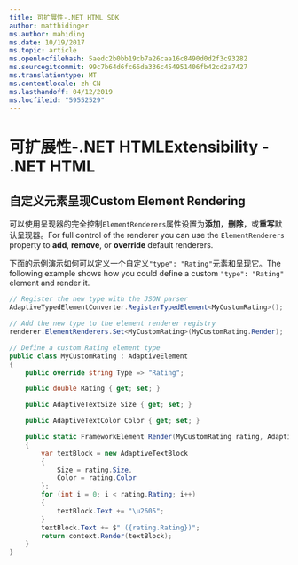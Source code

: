 ```yaml
---
title: 可扩展性-.NET HTML SDK
author: matthidinger
ms.author: mahiding
ms.date: 10/19/2017
ms.topic: article
ms.openlocfilehash: 5aedc2b0bb19cb7a26caa16c8490d0d2f3c93282
ms.sourcegitcommit: 99c7b64d6fc66da336c454951406fb42cd2a7427
ms.translationtype: MT
ms.contentlocale: zh-CN
ms.lasthandoff: 04/12/2019
ms.locfileid: "59552529"
---
```

# <a name="extensibility---net-html"></a><span data-ttu-id="14e83-102">可扩展性-.NET HTML</span><span class="sxs-lookup"><span data-stu-id="14e83-102">Extensibility - .NET HTML</span></span>

## <a name="custom-element-rendering"></a><span data-ttu-id="14e83-103">自定义元素呈现</span><span class="sxs-lookup"><span data-stu-id="14e83-103">Custom Element Rendering</span></span>

<span data-ttu-id="14e83-104">可以使用呈现器的完全控制`ElementRenderers`属性设置为**添加**，**删除**，或**重写**默认呈现器。</span><span class="sxs-lookup"><span data-stu-id="14e83-104">For full control of the renderer you can use the `ElementRenderers` property to **add**, **remove**, or **override** default renderers.</span></span>

<span data-ttu-id="14e83-105">下面的示例演示如何可以定义一个自定义`"type": "Rating"`元素和呈现它。</span><span class="sxs-lookup"><span data-stu-id="14e83-105">The following example shows how you could define a custom `"type": "Rating"` element and render it.</span></span>

```csharp
// Register the new type with the JSON parser
AdaptiveTypedElementConverter.RegisterTypedElement<MyCustomRating>();

// Add the new type to the element renderer registry
renderer.ElementRenderers.Set<MyCustomRating>(MyCustomRating.Render);

// Define a custom Rating element type
public class MyCustomRating : AdaptiveElement
{
    public override string Type => "Rating";

    public double Rating { get; set; }

    public AdaptiveTextSize Size { get; set; }

    public AdaptiveTextColor Color { get; set; }

    public static FrameworkElement Render(MyCustomRating rating, AdaptiveRenderContext context)
    {
        var textBlock = new AdaptiveTextBlock
        {
            Size = rating.Size,
            Color = rating.Color
        };
        for (int i = 0; i < rating.Rating; i++)
        {
            textBlock.Text += "\u2605";
        }
        textBlock.Text += $" ({rating.Rating})";
        return context.Render(textBlock);
    }
}
```
